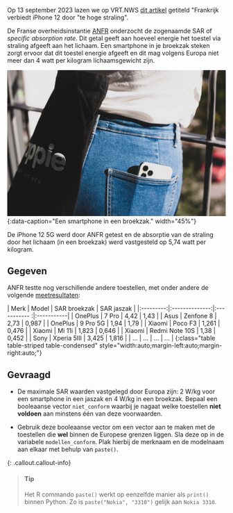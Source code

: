 Op 13 september 2023 lazen we op VRT.NWS <a href="https://www.vrt.be/vrtnws/nl/2023/09/13/iphone-12-frankrijk-belgie-stralingen" target="_blank">dit artikel</a> getiteld "Frankrijk verbiedt iPhone 12 door "te hoge straling".

De Franse overheidsinstantie <a href="https://www.anfr.fr/liste-actualites/actualite/retrait-temporaire-du-marche-de-liphone-12-pour-non-conformite-de-ces-appareils-a-la-reglementation-europeenne" target="_blank">ANFR</a> onderzocht de zogenaamde SAR of *specific absorption rate*. Dit getal geeft aan hoeveel energie het toestel via straling afgeeft aan het lichaam. Een smartphone in je broekzak steken zorgt ervoor dat dit toestel energie afgeeft en dit mag volgens Europa niet meer dan 4 watt per kilogram lichaamsgewicht zijn.

![Een smartphone in een broekzak.](media/manuel-iallonardi.jpg "Foto door Manuel Iallonardi op Unsplash."){:data-caption="Een smartphone in een broekzak." width="45%"}

De iPhone 12 5G werd door ANFR getest en de absorptie van de straling door het lichaam (in een broekzak) werd vastgesteld op 5,74 watt per kilogram.

## Gegeven

ANFR testte nog verschillende andere toestellen, met onder andere de volgende <a href="https://data.anfr.fr/anfr/visualisation/table/?id=ad8014ec-f631-450e-a259-799188714ef9&sort=-date_controle" target="_blank">meetresultaten</a>:

| Merk      | Model          | SAR broekzak | SAR jaszak |
|:---------:|:--------------:|:----------- :|:-----------|
| OnePlus   | 7 Pro          | 4,42         | 1,43       |
| Asus      | Zenfone 8      | 2,73         | 0,987      |
| OnePlus   | 9 Pro 5G       | 1,94         | 1,79       |
| Xiaomi    | Poco F3        | 1,261        | 0,476      |
| Xiaomi    | Mi 11i         | 1,823        | 0,646      |
| Xiaomi    | Redmi Note 10S | 1,38         | 0,452      |
| Sony      | Xperia 5III    | 3,425        | 1,816      |
| ...       | ...            | ...          | ...        |
{:class="table table-striped table-condensed" style="width:auto;margin-left:auto;margin-right:auto;"}

## Gevraagd

- De maximale SAR waarden vastgelegd door Europa zijn: 2 W/kg voor een smartphone in een jaszak en 4 W/kg in een broekzak. Bepaal een booleaanse vector `niet_conform` waarbij je nagaat welke toestellen **niet voldoen** aan minstens één van deze voorwaarden.

- Gebruik deze booleaanse vector om een vector aan te maken met de toestellen die **wel** binnen de Europese grenzen liggen. Sla deze op in de variabele `modellen_conform`. Plak hierbij de merknaam en de modelnaam aan elkaar met behulp van `paste()`. 

{: .callout.callout-info}
>#### Tip
>
> Het R commando `paste()` werkt op eenzelfde manier als `print()` binnen Python. Zo is `paste("Nokia", "3310")` gelijk aan `Nokia 3310`.

